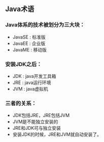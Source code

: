 ## Java术语

### Java体系的技术被划分为三大块：
- JavaSE : 标准版
- JavaEE : 企业版
- JavaME : 移动版
### 安装JDK之后：
- JDK : java开发工具箱
- JRE : java运行环境
- JVM : java虚拟机
### 三者的关系：
- JDK包括JRE，JRE包括JVM
- JVM是不能独立安装的
- JRE和JDK可与独立安装
- 安装JDK的时候，JRE和JVM就自动安装了。



